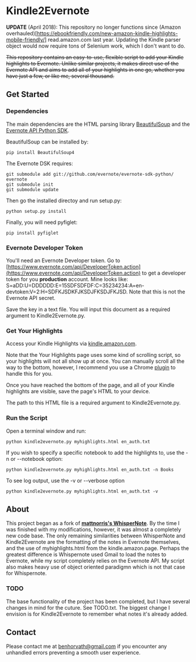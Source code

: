 # Kindle2Evernote

**UPDATE** (April 2018): This repository no longer functions since (Amazon
overhauled)[https://ebookfriendly.com/new-amazon-kindle-highlights-mobile-friendly/]
read.amazon.com last year. Updating the Kindle parser object would now require
tons of Selenium work, which I don't want to do.

~~This repository contains an easy-to-use, flexible script to add your Kindle highlights to Evernote. Unlike similar projects, it makes direct use of the Evernote API and aims to add all of your highlights in one go, whether you have just a few, or like me, several thousand.~~

## Get Started

### Dependencies

The main dependencies are the HTML parsing library [BeautifulSoup](http://www.crummy.com/software/BeautifulSoup/) and the [Evernote API Python SDK](https://github.com/evernote/evernote-sdk-python).

BeautifulSoup can be installed by:

    pip install BeautifulSoup4

The Evernote DSK requires:

	git submodule add git://github.com/evernote/evernote-sdk-python/ evernote
	git submodule init
	git submodule update

Then go the installed directoy and run setup.py:

	python setup.py install

Finally, you will need pyfiglet:

    pip install pyfiglet

### Evernote Developer Token

You'll need an Evernote Developer token. Go to [https://www.evernote.com/api/DeveloperToken.action](https://www.evernote.com/api/DeveloperToken.action) to get a developer token for you **production** account. Mine looks like: S=aDD:U=DDDDDD:E=15SDFSDFDF:C=35234234:A=en-devtoken:V=2:H=SDFKJSDKFJKSDJFKSDJFKJSD. Note that this is not the Evernote API secret.

Save the key in a text file. You will input this document as a required argument to Kindle2Evernote.py.

### Get Your Highlights

Access your Kindle Highlights via [kindle.amazon.com](https://kindle.amazon.com).

Note that the Your Highlights page uses some kind of scrolling script, so your highlights will not all show up at once. You can manually scroll all the way to the bottom, however, I recommend you use a Chrome [plugin](https://chrome.google.com/webstore/detail/auto-scroll/eochlhpceohhhfogfeladaifggikcjhk) to handle this for you.

Once you have reached the bottom of the page, and all of your Kindle highlights are visible, save the page's HTML to your device.

The path to this HTML file is a required argument to Kindle2Evernote.py.

### Run the Script

Open a terminal window and run:

    python kindle2evernote.py myhighlights.html en_auth.txt

If you wish to specify a specific notebook to add the highlights to, use the -n or --notebook option:

    python kindle2evernote.py myhighlights.html en_auth.txt -n Books

To see log output, use the -v or --verbose option

    python kindle2evernote.py myhighlights.html en_auth.txt -v

## About

This project began as a fork of [**mattnorris's WhisperNote**](https://github.com/mattnorris/whispernote). By the time I was finished with my modifications, however, it was almost a completely new code base. The only remaining similarities between WhisperNote and Kindle2Evernote are the formatting of the notes in Evernote themselves, and the use of myhighlights.html from the kindle.amazon.page. Perhaps the greatest difference is Whispernote used Gmail to load the notes to Evernote, while my script completely relies on the Evernote API. My script also makes heavy use of object oriented paradigmn which is not that case for Whispernote.

### TODO
The base functionality of the project has been completed, but I have several changes in mind for the cuture. See TODO.txt. The biggest change I envision is for Kindle2Evernote to remember what notes it's already added.

## Contact

Please contact me at benhorvath@gmail.com if you encounter any unhandled errors preventing a smooth user experience.
